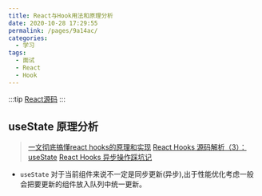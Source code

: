 ```yaml
---
title: React与Hook用法和原理分析 
date: 2020-10-28 17:29:55
permalink: /pages/9a14ac/
categories: 
  - 学习
tags: 
  - 面试
  - React
  - Hook
---
```


:::tip
[React源码](https://github.com/facebook/react)
:::

## useState 原理分析

> [一文彻底搞懂react hooks的原理和实现](https://juejin.im/post/6844903975838285838)
> [React Hooks 源码解析（3）：useState](https://juejin.im/post/6844903990958784526)
> [React Hooks 异步操作踩坑记](https://juejin.im/post/6844903974647103496)

- `useState` 对于当前组件来说不一定是同步更新(异步),出于性能优化考虑一般会把要更新的组件放入队列中统一更新。
  